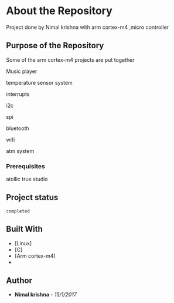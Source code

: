 
# About the Repository

Project done by Nimal krishna  with arm cortex-m4 ,micro controller


## Purpose of the Repository

Some of the arm cortex-m4 projects are put together

Music player

temperature sensor system

interrupts

i2c

spi

bluetooth

wifi

atm system



### Prerequisites

atollic true studio


## Project status

```
completed
```

## Built With

* [Linux]
* [C]
* [Arm cortex-m4]
*

## Author

* **Nimal krishna** - *15/1/2017*
